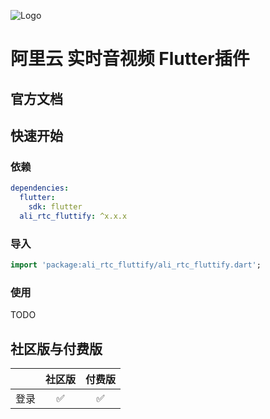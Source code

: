 ![Logo](https://github.com/fluttify-project/fluttify-core-example/blob/develop/other/Logo-Landscape.png?raw=true)

# 阿里云 实时音视频 Flutter插件

## 官方文档

## 快速开始
### 依赖
```yaml
dependencies:
  flutter:
    sdk: flutter
  ali_rtc_fluttify: ^x.x.x
```

### 导入
```dart
import 'package:ali_rtc_fluttify/ali_rtc_fluttify.dart';
```

### 使用
TODO

## 社区版与付费版
|       | 社区版 | 付费版 |
|:-----:|:-----:|:-----:|
|  登录  |  ✅ |  ✅   |
